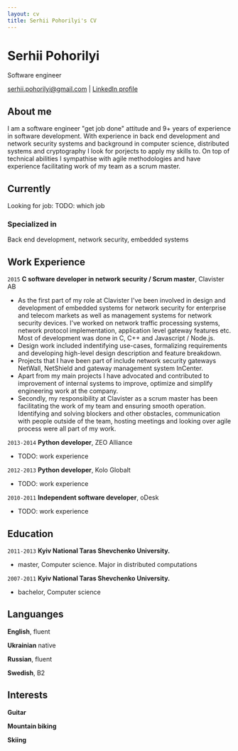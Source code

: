 ```yaml
---
layout: cv
title: Serhii Pohorilyi's CV
---
```

# Serhii Pohorilyi
Software engineer

<div id="webaddress">
<a href="serhii.pohorilyi@gmail.com">serhii.pohorilyi@gmail.com</a>
| <a href="https://www.linkedin.com/in/serhii-pohorilyi-68ba9128/">LinkedIn profile</a>
</div>

## About me

I am a software engineer "get job done" attitude and 9+ years of experience in software development.
With experience in back end development and network security systems and background in computer science, distributed systems and cryptography I look for porjects to apply my skills to.
On top of technical abilities I sympathise with agile methodologies and have experience facilitating work of my team as a scrum master.


## Currently

Looking for job: TODO: which job

### Specialized in

Back end development, network security, embedded systems

## Work Experience

`2015`
__C software developer in network security / Scrum master__, Clavister AB

- As the first part of my role at Clavister I've been involved in design and development of embedded systems for network security for enterprise and telecom markets as well as management systems for network security devices. I've worked on network traffic processing systems, network protocol implementation, application level gateway features etc. Most of development was done in C, C++ and Javascript / Node.js.
- Design work included indentifying use-cases, formalizing requirements and developing high-level design description and feature breakdown.
- Projects that I have been part of include network security gateways NetWall, NetShield and gateway management system InCenter.
- Apart from my main projects I have advocated and contributed to improvement of internal systems to improve, optimize and simplify engineering work at the company.
- Secondly, my responsibility at Clavister as a scrum master has been facilitating the work of my team and ensuring smooth operation. Identifying and solving blockers and other obstacles, communication with people outside of the team, hosting meetings and looking over agile process were all part of my work.

`2013-2014`
__Python developer__, ZEO Alliance

- TODO: work experience

`2012-2013`
__Python developer__, Kolo Globalt

- TODO: work experience

`2010-2011`
__Independent software developer__, oDesk

- TODO: work experience


## Education

`2011-2013`
__Kyiv National Taras Shevchenko University.__

- master, Computer science. Major in distributed computations

`2007-2011`
__Kyiv National Taras Shevchenko University.__

- bachelor, Computer science

## Languanges

__English__, fluent

__Ukrainian__ native

__Russian__, fluent

__Swedish__, B2

## Interests

__Guitar__

__Mountain biking__

__Skiing__


<!-- ### Footer

Last updated: January 2020 -->


